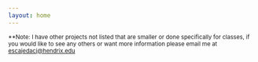 ```yaml
---
layout: home
---
```

<sup>**Note: I have other projects not listed that are smaller or done specifically for classes, if you would like to see any others or want more information please email me at escajedacj@hendrix.edu</sup>
